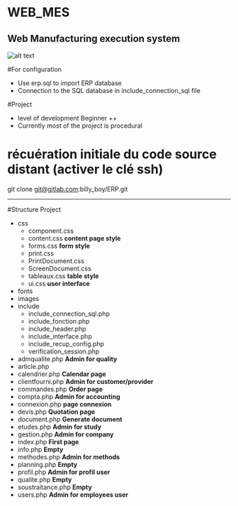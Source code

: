 # WEB_MES
## Web Manufacturing execution system

![alt text](https://github.com/billyboy35/WEB_MES/blob/main/MES_VIEW_DEMO.PNG)

#For configuration
* Use erp.sql to import ERP database  
* Connection to the SQL database in include_connection_sql file

#Project
*  level of development  Beginner ++
* Currently most of the project is procedural

# récuération initiale du code source distant (activer le clé ssh)
git clone git@gitlab.com:billy_boy/ERP.git

-----------------

#Structure Project

* css  
  * component.css
  * content.css  __content page style__
  * forms.css   __form style__
  * print.css
  * PrintDocument.css
  * ScreenDocument.css
  * tableaux.css  __table style__
  * ui.css  __user interface__
* fonts  
* images  
* include  
  * include_connection_sql.php
  * include_fonction.php
  * include_header.php
  * include_interface.php
  * include_recup_config.php
  * verification_session.php
* admqualite.php  __Admin for quality__
* article.php  
* calendrier.php    __Calendar page__
* clientfourni.php   __Admin for customer/provider__
* commandes.php          __Order page__
* compta.php     __Admin for accounting__
* connexion.php         __page connexion__
* devis.php        __Quotation page__
* document.php         __Generate document__
* etudes.php        __Admin for study__
* gestion.php       __Admin for company__
* index.php         __First page__
* info.php       __Empty__
* methodes.php        __Admin for methods__
* planning.php        __Empty__
* profil.php       __Admin for profil user__
* qualite.php        __Empty__
* soustraitance.php         __Empty__
* users.php        __Admin for employees user__
